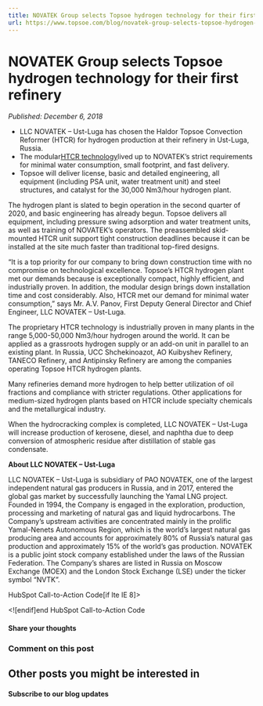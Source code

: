 ```yaml
---
title: NOVATEK Group selects Topsoe hydrogen technology for their first refinery
url: https://www.topsoe.com/blog/novatek-group-selects-topsoe-hydrogen-technology-for-their-first-refinery#main-content
---
```


# NOVATEK Group selects Topsoe hydrogen technology for their first refinery

*Published: December 6, 2018*

- LLC NOVATEK – Ust-Luga has chosen the Haldor Topsoe Convection Reformer (HTCR) for hydrogen production at their refinery in Ust-Luga, Russia.
- The modular[HTCR technology](https://www.topsoe.com/products/equipment/convection-reformer-htcr)lived up to NOVATEK’s strict requirements for minimal water consumption, small footprint, and fast delivery.
- Topsoe will deliver license, basic and detailed engineering, all equipment (including PSA unit, water treatment unit) and steel structures, and catalyst for the 30,000 Nm3/hour hydrogen plant.

The hydrogen plant is slated to begin operation in the second quarter of 2020, and basic engineering has already begun. Topsoe delivers all equipment, including pressure swing adsorption and water treatment units, as well as training of NOVATEK’s operators. The preassembled skid-mounted HTCR unit support tight construction deadlines because it can be installed at the site much faster than traditional top-fired designs.

“It is a top priority for our company to bring down construction time with no compromise on technological excellence. Topsoe’s HTCR hydrogen plant met our demands because is exceptionally compact, highly efficient, and industrially proven. In addition, the modular design brings down installation time and cost considerably. Also, HTCR met our demand for minimal water consumption,” says Mr. A.V. Panov, First Deputy General Director and Chief Engineer, LLC NOVATEK – Ust-Luga.

The proprietary HTCR technology is industrially proven in many plants in the range 5,000-50,000 Nm3/hour hydrogen around the world. It can be applied as a grassroots hydrogen supply or an add-on unit in parallel to an existing plant. In Russia, UCC Shchekinoazot, AO Kuibyshev Refinery, TANECO Refinery, and Antipinsky Refinery are among the companies operating Topsoe HTCR hydrogen plants.

Many refineries demand more hydrogen to help better utilization of oil fractions and compliance with stricter regulations. Other applications for medium-sized hydrogen plants based on HTCR include specialty chemicals and the metallurgical industry.

When the hydrocracking complex is completed, LLC NOVATEK – Ust-Luga will increase production of kerosene, diesel, and naphtha due to deep conversion of atmospheric residue after distillation of stable gas condensate.

**About LLC NOVATEK – Ust-Luga**

LLC NOVATEK – Ust-Luga is subsidiary of PAO NOVATEK, one of the largest independent natural gas producers in Russia, and in 2017, entered the global gas market by successfully launching the Yamal LNG project. Founded in 1994, the Company is engaged in the exploration, production, processing and marketing of natural gas and liquid hydrocarbons. The Company’s upstream activities are concentrated mainly in the prolific Yamal-Nenets Autonomous Region, which is the world’s largest natural gas producing area and accounts for approximately 80% of Russia’s natural gas production and approximately 15% of the world’s gas production. NOVATEK is a public joint stock company established under the laws of the Russian Federation. The Company’s shares are listed in Russia on Moscow Exchange (MOEX) and the London Stock Exchange (LSE) under the ticker symbol “NVTK”.

HubSpot Call-to-Action Code[if lte IE 8]><div id="hs-cta-ie-element"></div><![endif][](https://cta-redirect.hubspot.com/cta/redirect/2115834/436fc8b2-b03e-46c5-916e-54b31bad2e4a)end HubSpot Call-to-Action Code

#### Share your thoughts

### Comment on this post

## Other posts you might be interested in

#### Subscribe to our blog updates